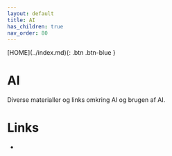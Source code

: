 ```yaml
---
layout: default
title: AI
has_children: true
nav_order: 80
---
```


<span class="fs-1">
[HOME](../index.md){: .btn .btn-blue }
</span>

# AI
Diverse materialler og links omkring AI og brugen af AI.

# Links
- 